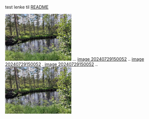 test
lenke til [README](../README.md)

![](res/image%2020240729150052.png)
...
[image 20240729150052](res/image%2020240729150052.png)
..
[image 20240729150052](res/image%2020240729150052.png)
.
[image 20240729150052](res/image%2020240729150052.png)
..
![image 20240729150052](res/image%2020240729150052.png)
